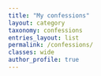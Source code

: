 ```yaml
---
title: "My confessions"
layout: category
taxonomy: confessions
entries_layout: list
permalink: /confessions/
classes: wide
author_profile: true
---
```

